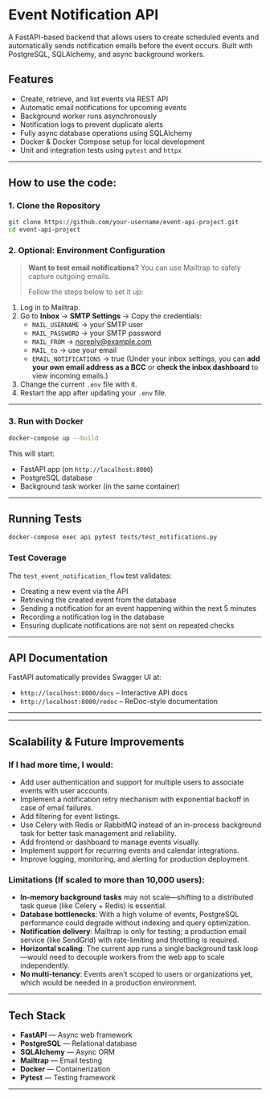 # Event Notification API

A FastAPI-based backend that allows users to create scheduled events and automatically sends notification emails before the event occurs. Built with PostgreSQL, SQLAlchemy, and async background workers.

## Features

- Create, retrieve, and list events via REST API  
- Automatic email notifications for upcoming events  
- Background worker runs asynchronously  
- Notification logs to prevent duplicate alerts  
- Fully async database operations using SQLAlchemy  
- Docker & Docker Compose setup for local development  
- Unit and integration tests using `pytest` and `httpx`  

---

## How to use the code:

### 1. Clone the Repository

```bash
git clone https://github.com/your-username/event-api-project.git
cd event-api-project
```

### 2. Optional: Environment Configuration

> **Want to test email notifications?**
> You can use Mailtrap to safely capture outgoing emails. 
>
> Follow the steps below to set it up:
1. Log in to Mailtrap.
2. Go to **Inbox** → **SMTP Settings** → Copy the credentials:
   - `MAIL_USERNAME` → your SMTP user
   - `MAIL_PASSWORD` → your SMTP password
   - `MAIL_FROM` → noreply@example.com
   - `MAIL_to` → use your email
   - `EMAIL_NOTIFICATIONS` → true
(Under your inbox settings, you can **add your own email address as a BCC** or **check the inbox dashboard** to view incoming emails.)
3. Change the current `.env` file with it.
4. Restart the app after updating your `.env` file.
---

### 3. Run with Docker 

```bash
docker-compose up --build
```

This will start:

- FastAPI app (on `http://localhost:8000`)  
- PostgreSQL database  
- Background task worker (in the same container)  

---

## Running Tests

```bash
docker-compose exec api pytest tests/test_notifications.py
```

### Test Coverage

The `test_event_notification_flow` test validates:

- Creating a new event via the API
- Retrieving the created event from the database
- Sending a notification for an event happening within the next 5 minutes
- Recording a notification log in the database
- Ensuring duplicate notifications are not sent on repeated checks
  

---

## API Documentation

FastAPI automatically provides Swagger UI at:

- `http://localhost:8000/docs` – Interactive API docs  
- `http://localhost:8000/redoc` – ReDoc-style documentation  

---

---

## Scalability & Future Improvements 

### If I had more time, I would:
- Add user authentication and support for multiple users to associate events with user accounts.
- Implement a notification retry mechanism with exponential backoff in case of email failures.
- Add filtering for event listings.
- Use Celery with Redis or RabbitMQ instead of an in-process background task for better task management and reliability.
- Add frontend or dashboard to manage events visually.
- Implement support for recurring events and calendar integrations.
- Improve logging, monitoring, and alerting for production deployment.

###  Limitations (If scaled to more than 10,000 users):
- **In-memory background tasks** may not scale—shifting to a distributed task queue (like Celery + Redis) is essential.
- **Database bottlenecks**: With a high volume of events, PostgreSQL performance could degrade without indexing and query optimization.
- **Notification delivery**: Mailtrap is only for testing; a production email service (like SendGrid) with rate-limiting and throttling is required.
- **Horizontal scaling**: The current app runs a single background task loop—would need to decouple workers from the web app to scale independently.
- **No multi-tenancy**: Events aren't scoped to users or organizations yet, which would be needed in a production environment.


---

## Tech Stack

- **FastAPI** — Async web framework  
- **PostgreSQL** — Relational database  
- **SQLAlchemy** — Async ORM  
- **Mailtrap** — Email testing  
- **Docker** — Containerization  
- **Pytest** — Testing framework  

---